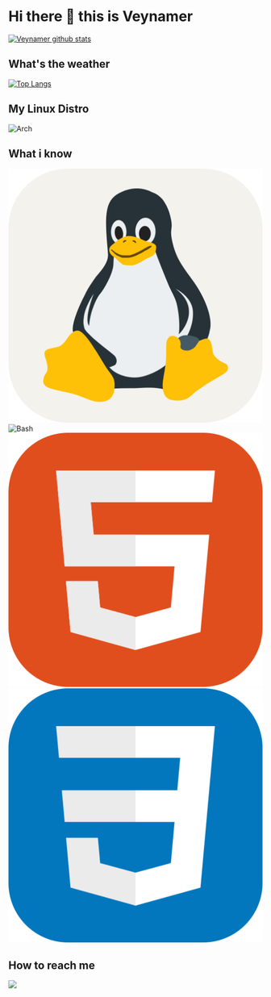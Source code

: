 # Hi there 👋 this is Veynamer
[![Veynamer github stats](https://github-readme-stats.vercel.app/api?username=Veynamer&show_icons=true&include_all_commits=true&theme=tokyonight)](https://github.com/veynamer)

## What's the weather
[![Top Langs](https://github-readme-stats.vercel.app/api/top-langs/?username=Veynamer&layout=compact&langs_count=10&theme=tokyonight)](https://github.com/veynamer)

## My Linux Distro
![Arch](https://github.com/gilbarbara/logos/blob/main/logos/archlinux.svg)

## What i know
![Linux](https://github.com/tandpfun/skill-icons/blob/main/icons/Linux-Light.svg)
![Bash](https://www.vectorlogo.zone/logos/gnu_bash/gnu_bash-icon.svg)
![Html](https://github.com/tandpfun/skill-icons/blob/main/icons/HTML.svg)
![Css](https://github.com/tandpfun/skill-icons/blob/main/icons/CSS.svg)

## How to reach me
[<img src="https://www.vectorlogo.zone/logos/telegram/telegram-tile.svg" width="32">](http://t.me/veynamer)
